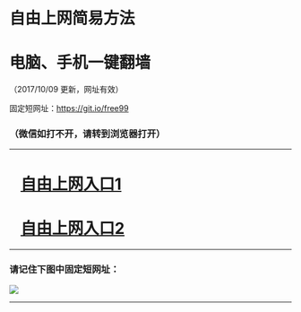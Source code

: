 ﻿# 自由上网简易方法

# 电脑、手机一键翻墙

（2017/10/09 更新，网址有效）

固定短网址：https://git.io/free99

### （微信如打不开，请转到浏览器打开）


***





# &nbsp;&nbsp; <a href="http://ft298828133.fwq-tz-1001.info/fwqtz01.html?t=100900124904 " target="_blank">自由上网入口1</a>
# &nbsp;&nbsp; <a href="http://ft1761331950.fwq-tz-1002.info/fwqtz02.html?t=100900115554 " target="_blank">自由上网入口2</a>
***

### 请记住下图中固定短网址：

<img src="https://s3-us-west-2.amazonaws.com/fwq-1001/yjfq-20170905okok.png" /> 


***

